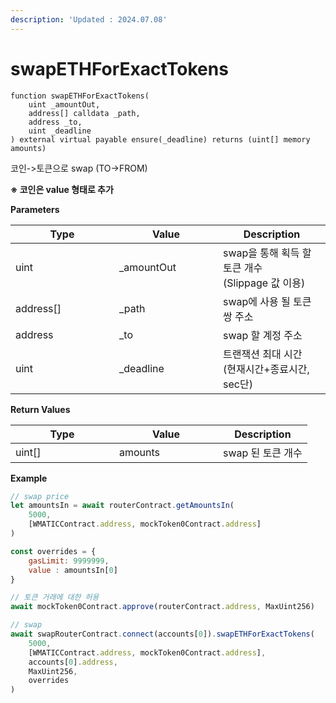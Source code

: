 ```yaml
---
description: 'Updated : 2024.07.08'
---
```


# swapETHForExactTokens

```solidity
function swapETHForExactTokens(
    uint _amountOut, 
    address[] calldata _path, 
    address _to, 
    uint _deadline
) external virtual payable ensure(_deadline) returns (uint[] memory amounts)
```



코인->토큰으로 swap (TO->FROM)

**※ 코인은 value 형태로 추가**&#x20;



**Parameters**

<table><thead><tr><th width="150">Type</th><th width="150">Value</th><th>Description</th></tr></thead><tbody><tr><td>uint</td><td>_amountOut</td><td>swap을 통해 획득 할 토큰 개수<br>(Slippage 값 이용)</td></tr><tr><td>address[]</td><td>_path</td><td>swap에 사용 될 토큰 쌍 주소</td></tr><tr><td>address</td><td>_to</td><td>swap 할 계정 주소</td></tr><tr><td>uint</td><td>_deadline</td><td>트랜잭션 최대 시간<br>(현재시간+종료시간, sec단)</td></tr></tbody></table>



**Return Values**

<table><thead><tr><th width="150">Type</th><th width="150">Value</th><th>Description</th></tr></thead><tbody><tr><td>uint[]</td><td>amounts</td><td>swap 된 토큰 개수</td></tr></tbody></table>



**Example**

```javascript
// swap price
let amountsIn = await routerContract.getAmountsIn(
    5000, 
    [WMATICContract.address, mockToken0Contract.address]
)

const overrides = {
    gasLimit: 9999999,
    value : amountsIn[0]
}

// 토큰 거래에 대한 허용
await mockToken0Contract.approve(routerContract.address, MaxUint256)

// swap
await swapRouterContract.connect(accounts[0]).swapETHForExactTokens(
    5000,
    [WMATICContract.address, mockToken0Contract.address],
    accounts[0].address,
    MaxUint256,
    overrides
)
```



